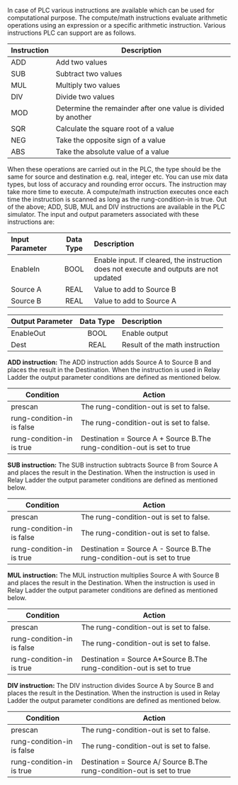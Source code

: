 In case of PLC various instructions are available which can be used for computational purpose.
The compute/math instructions evaluate arithmetic operations using an expression or a specific arithmetic instruction.
Various instructions PLC can support are as follows.

| Instruction      | Description |
| ----------- | ----------- |
| ADD      | Add two values       |
| SUB   | Subtract two values      |
| MUL | Multiply two values |
| DIV | Divide two values |
| MOD | Determine the remainder after one value is divided by another |
| SQR | Calculate the square root of a value |
| NEG | Take the opposite sign of a value |
| ABS | Take the absolute value of a value |

When these operations are carried out in the PLC, the type should be the same for source and destination e.g. real, integer etc. You can use mix data types, but loss of accuracy and rounding error occurs. The instruction may take more time to execute.
A compute/math instruction executes once each time the instruction is scanned as long as the rung-condition-in is true. Out of the above; ADD, SUB, MUL and DIV instructions are available in the PLC simulator.
The input and output parameters associated with these instructions are:

| Input  Parameter       | Data  Type | Description    |
| :---        |    :----:   |          :--- |
| EnableIn      | BOOL       | Enable input. If cleared, the instruction does not execute and outputs are not updated|
| Source A   | REAL        | Value to add to Source B      |
| Source B      | REAL | Value to add to Source A |

| Output  Parameter       | Data  Type | Description    |
| :---        |    :----:   |          :--- |
| EnableOut      | BOOL       | Enable output|
| Dest  | REAL        | Result of the math instruction      |

**ADD instruction:**
The ADD instruction adds Source A to Source B and places the result in the Destination.
When the instruction is used in Relay Ladder the output parameter conditions are defined as mentioned below.

| Condition      | Action |
| ----------- | ----------- |
| prescan      | The rung-condition-out is set to false.       |
| rung-condition-in is false   | The rung-condition-out is set to false.      |
|rung-condition-in is true | Destination = Source A + Source B.The rung-condition-out is set to true |

**SUB instruction:**
The SUB instruction subtracts Source B from Source A and places the result in the Destination.
When the instruction is used in Relay Ladder the output parameter conditions are defined as mentioned below.

| Condition      | Action |
| ----------- | ----------- |
| prescan      | The rung-condition-out is set to false.       |
| rung-condition-in is false   | The rung-condition-out is set to false.      |
|rung-condition-in is true | Destination = Source A - Source B.The rung-condition-out is set to true |

**MUL instruction:**
The MUL instruction multiplies Source A with Source B and places the result in the Destination.
When the instruction is used in Relay Ladder the output parameter conditions are defined as mentioned below.

| Condition      | Action |
| ----------- | ----------- |
| prescan      | The rung-condition-out is set to false.       |
| rung-condition-in is false   | The rung-condition-out is set to false.      |
| rung-condition-in is true | Destination = Source A*Source B.The rung-condition-out is set to true |

**DIV instruction:**
The DIV instruction divides Source A by Source B and places the result in the Destination.
When the instruction is used in Relay Ladder the output parameter conditions are defined as mentioned below.

| Condition      | Action |
| ----------- | ----------- |
| prescan      | The rung-condition-out is set to false.       |
| rung-condition-in is false   | The rung-condition-out is set to false.      |
| rung-condition-in is true | Destination = Source A/ Source B.The rung-condition-out is set to true |
